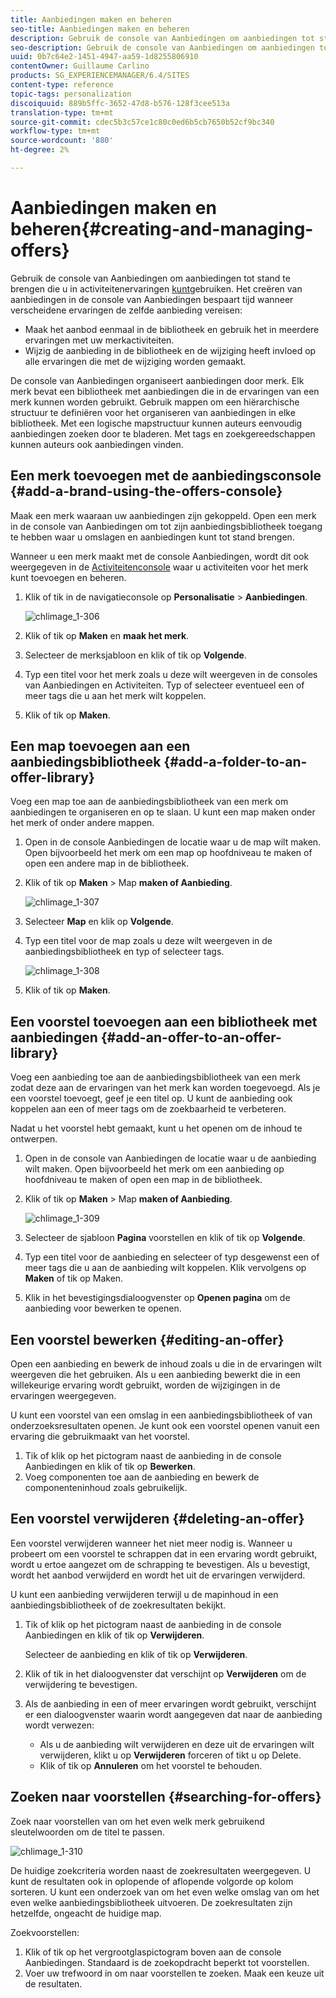 ```yaml
---
title: Aanbiedingen maken en beheren
seo-title: Aanbiedingen maken en beheren
description: Gebruik de console van Aanbiedingen om aanbiedingen tot stand te brengen die u in activiteitenervaringen kunt gebruiken
seo-description: Gebruik de console van Aanbiedingen om aanbiedingen tot stand te brengen die u in activiteitenervaringen kunt gebruiken
uuid: 0b7c64e2-1451-4947-aa59-1d8255806910
contentOwner: Guillaume Carlino
products: SG_EXPERIENCEMANAGER/6.4/SITES
content-type: reference
topic-tags: personalization
discoiquuid: 889b5ffc-3652-47d8-b576-128f3cee513a
translation-type: tm+mt
source-git-commit: cdec5b3c57ce1c80c0ed6b5cb7650b52cf9bc340
workflow-type: tm+mt
source-wordcount: '880'
ht-degree: 2%

---
```



# Aanbiedingen maken en beheren{#creating-and-managing-offers}

Gebruik de console van Aanbiedingen om aanbiedingen tot stand te brengen die u in activiteitenervaringen [kunt](/help/sites-authoring/content-targeting-touch.md)gebruiken. Het creëren van aanbiedingen in de console van Aanbiedingen bespaart tijd wanneer verscheidene ervaringen de zelfde aanbieding vereisen:

* Maak het aanbod eenmaal in de bibliotheek en gebruik het in meerdere ervaringen met uw merkactiviteiten.
* Wijzig de aanbieding in de bibliotheek en de wijziging heeft invloed op alle ervaringen die met de wijziging worden gemaakt.

De console van Aanbiedingen organiseert aanbiedingen door merk. Elk merk bevat een bibliotheek met aanbiedingen die in de ervaringen van een merk kunnen worden gebruikt. Gebruik mappen om een hiërarchische structuur te definiëren voor het organiseren van aanbiedingen in elke bibliotheek. Met een logische mapstructuur kunnen auteurs eenvoudig aanbiedingen zoeken door te bladeren. Met tags en zoekgereedschappen kunnen auteurs ook aanbiedingen vinden.

## Een merk toevoegen met de aanbiedingsconsole {#add-a-brand-using-the-offers-console}

Maak een merk waaraan uw aanbiedingen zijn gekoppeld. Open een merk in de console van Aanbiedingen om tot zijn aanbiedingsbibliotheek toegang te hebben waar u omslagen en aanbiedingen kunt tot stand brengen.

Wanneer u een merk maakt met de console Aanbiedingen, wordt dit ook weergegeven in de [Activiteitenconsole](/help/sites-authoring/activitylib.md) waar u activiteiten voor het merk kunt toevoegen en beheren.

1. Klik of tik in de navigatieconsole op **Personalisatie** > **Aanbiedingen**.

   ![chlimage_1-306](assets/chlimage_1-306.png)

1. Klik of tik op **Maken** en **maak het merk**.
1. Selecteer de merksjabloon en klik of tik op **Volgende**.
1. Typ een titel voor het merk zoals u deze wilt weergeven in de consoles van Aanbiedingen en Activiteiten. Typ of selecteer eventueel een of meer tags die u aan het merk wilt koppelen.
1. Klik of tik op **Maken**.

## Een map toevoegen aan een aanbiedingsbibliotheek {#add-a-folder-to-an-offer-library}

Voeg een map toe aan de aanbiedingsbibliotheek van een merk om aanbiedingen te organiseren en op te slaan. U kunt een map maken onder het merk of onder andere mappen.

1. Open in de console Aanbiedingen de locatie waar u de map wilt maken. Open bijvoorbeeld het merk om een map op hoofdniveau te maken of open een andere map in de bibliotheek.
1. Klik of tik op **Maken** > Map **maken of Aanbieding**.

   ![chlimage_1-307](assets/chlimage_1-307.png)

1. Selecteer **Map** en klik op **Volgende**.
1. Typ een titel voor de map zoals u deze wilt weergeven in de aanbiedingsbibliotheek en typ of selecteer tags.

   ![chlimage_1-308](assets/chlimage_1-308.png)

1. Klik of tik op **Maken**.

## Een voorstel toevoegen aan een bibliotheek met aanbiedingen {#add-an-offer-to-an-offer-library}

Voeg een aanbieding toe aan de aanbiedingsbibliotheek van een merk zodat deze aan de ervaringen van het merk kan worden toegevoegd. Als je een voorstel toevoegt, geef je een titel op. U kunt de aanbieding ook koppelen aan een of meer tags om de zoekbaarheid te verbeteren.

Nadat u het voorstel hebt gemaakt, kunt u het openen om de inhoud te ontwerpen.

1. Open in de console van Aanbiedingen de locatie waar u de aanbieding wilt maken. Open bijvoorbeeld het merk om een aanbieding op hoofdniveau te maken of open een map in de bibliotheek.
1. Klik of tik op **Maken** > Map **maken of Aanbieding**.

   ![chlimage_1-309](assets/chlimage_1-309.png)

1. Selecteer de sjabloon **Pagina** voorstellen en klik of tik op **Volgende**.
1. Typ een titel voor de aanbieding en selecteer of typ desgewenst een of meer tags die u aan de aanbieding wilt koppelen. Klik vervolgens op **Maken** of tik op Maken.
1. Klik in het bevestigingsdialoogvenster op **Openen pagina** om de aanbieding voor bewerken te openen.

## Een voorstel bewerken {#editing-an-offer}

Open een aanbieding en bewerk de inhoud zoals u die in de ervaringen wilt weergeven die het gebruiken. Als u een aanbieding bewerkt die in een willekeurige ervaring wordt gebruikt, worden de wijzigingen in de ervaringen weergegeven.

U kunt een voorstel van een omslag in een aanbiedingsbibliotheek of van onderzoeksresultaten openen. Je kunt ook een voorstel openen vanuit een ervaring die gebruikmaakt van het voorstel.

1. Tik of klik op het pictogram naast de aanbieding in de console Aanbiedingen en klik of tik op **Bewerken**.
1. Voeg componenten toe aan de aanbieding en bewerk de componenteninhoud zoals gebruikelijk.

## Een voorstel verwijderen {#deleting-an-offer}

Een voorstel verwijderen wanneer het niet meer nodig is. Wanneer u probeert om een voorstel te schrappen dat in een ervaring wordt gebruikt, wordt u ertoe aangezet om de schrapping te bevestigen. Als u bevestigt, wordt het aanbod verwijderd en wordt het uit de ervaringen verwijderd.

U kunt een aanbieding verwijderen terwijl u de mapinhoud in een aanbiedingsbibliotheek of de zoekresultaten bekijkt.

1. Tik of klik op het pictogram naast de aanbieding in de console Aanbiedingen en klik of tik op **Verwijderen**.

   Selecteer de aanbieding en klik of tik op **Verwijderen**.

1. Klik of tik in het dialoogvenster dat verschijnt op **Verwijderen** om de verwijdering te bevestigen.
1. Als de aanbieding in een of meer ervaringen wordt gebruikt, verschijnt er een dialoogvenster waarin wordt aangegeven dat naar de aanbieding wordt verwezen:

   * Als u de aanbieding wilt verwijderen en deze uit de ervaringen wilt verwijderen, klikt u op **Verwijderen** forceren of tikt u op Delete.
   * Klik of tik op **Annuleren** om het voorstel te behouden.

## Zoeken naar voorstellen {#searching-for-offers}

Zoek naar voorstellen van om het even welk merk gebruikend sleutelwoorden om de titel te passen.

![chlimage_1-310](assets/chlimage_1-310.png)

De huidige zoekcriteria worden naast de zoekresultaten weergegeven. U kunt de resultaten ook in oplopende of aflopende volgorde op kolom sorteren. U kunt een onderzoek van om het even welke omslag van om het even welke aanbiedingsbibliotheek uitvoeren. De zoekresultaten zijn hetzelfde, ongeacht de huidige map.

Zoekvoorstellen:

1. Klik of tik op het vergrootglaspictogram boven aan de console Aanbiedingen. Standaard is de zoekopdracht beperkt tot voorstellen.
1. Voer uw trefwoord in om naar voorstellen te zoeken. Maak een keuze uit de resultaten.

